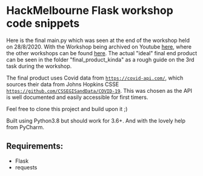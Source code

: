 # HackMelbourne Flask workshop code snippets
Here is the final main.py which was seen at the end of the workshop held on 28/8/2020. With the Workshop being archived on Youtube [here](https://youtu.be/xgwvtTH-p0s), where the other workshops can be found [here](https://www.youtube.com/playlist?list=PL42AtWaeQaLkV5mh9od3ArRO1S6ptvJHR).
The actual "ideal" final end product can be seen in the folder "final_product_kinda" as a rough guide on the 3rd task during the workshop.

The final product uses Covid data from [```https://covid-api.com/```](https://covid-api.com/), which sources their data from Johns Hopkins CSSE [```https://github.com/CSSEGISandData/COVID-19```](https://github.com/CSSEGISandData/COVID-19). This was chosen as the API is well documented and easily accessible for first timers.

Feel free to clone this project and build upon it ;)

Built using Python3.8 but should work for 3.6+. And with the lovely help from PyCharm.

## Requirements:
- Flask
- requests
